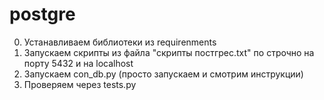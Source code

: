 # postgre
0. Устанавливаем библиотеки из requirenments
1. Запускаем скрипты из файла "скрипты постгрес.txt" по строчно на порту 5432 и на localhost
2. Запускаем con_db.py (просто запускаем и смотрим инструкции)
3. Проверяем через tests.py
